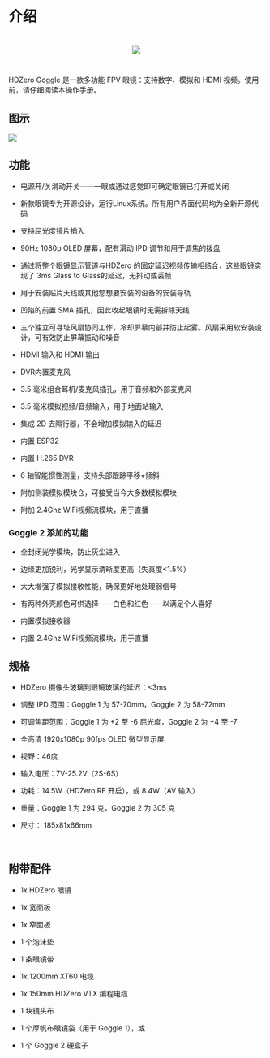# 介绍​

<div style="display: flex; align-items: center; justify-content: space-around; margin: 40px">
<img src="/gogglesmedia/image2.png">
</div>

HDZero Goggle 是一款多功能 FPV 眼镜：支持数字、模拟和 HDMI 视频。使用前，请仔细阅读本操作手册。

## 图示

<img src="/gogglesmedia/image5.png" id="image3">

## 功能

- 电源开/关滑动开关——一眼或通过感觉即可确定眼镜已打开或关闭

- 新款眼镜专为开源设计，运行Linux系统。所有用户界面代码均为全新开源代码

- 支持屈光度镜片插入

- 90Hz 1080p OLED 屏幕，配有滑动 IPD 调节和用于调焦的拨盘

- 通过将整个眼镜显示管道与HDZero 的固定延迟视频传输相结合，这些眼镜实现了 3ms Glass to Glass的延迟，无抖动或丢帧

- 用于安装贴片天线或其他您想要安装的设备的安装导轨

- 凹陷的前置 SMA 插孔，因此收起眼镜时无需拆除天线

- 三个独立可寻址风扇协同工作，冷却屏幕内部并防止起雾。风扇采用软安装设计，可有效防止屏幕振动和噪音

- HDMI 输入和 HDMI 输出

- DVR内置麦克风

- 3.5 毫米组合耳机/麦克风插孔，用于音频和外部麦克风

- 3.5 毫米模拟视频/音频输入，用于地面站输入

- 集成 2D 去隔行器，不会增加模拟输入的延迟

- 内置 ESP32

- 内置 H.265 DVR

- 6 轴智能惯性测量，支持头部跟踪平移+倾斜

- 附加侧装模拟模块仓，可接受当今大多数模拟模块

- 附加 2.4Ghz WiFi视频流模块，用于直播

### Goggle 2 添加的功能

- 全封闭光学模块，防止灰尘进入

- 边缘更加锐利，光学显示清晰度更高（失真度<1.5%）

- 大大增强了模拟接收性能，确保更好地处理弱信号

- 有两种外壳颜色可供选择——白色和红色——以满足个人喜好

- 内置模拟接收器

- 内置 2.4Ghz WiFi视频流模块，用于直播

## 规格

- HDZero 摄像头玻璃到眼镜玻璃的延迟：<3ms

- 调整 IPD 范围：Goggle 1 为 57-70mm，Goggle 2 为 58-72mm

- 可调焦距范围：Goggle 1 为 +2 至 -6 屈光度，Goggle 2 为 +4 至 -7

- 全高清 1920x1080p 90fps OLED 微型显示屏

- 视野：46度

- 输入电压：7V-25.2V（2S-6S）

- 功耗：14.5W（HDZero RF 开启），或 8.4W（AV 输入）

- 重量：Goggle 1 为 294 克，Goggle 2 为 305 克

- 尺寸： 185x81x66mm

&nbsp;

## 附带配件

- 1x HDZero 眼镜

- 1x 宽面板

- 1x 窄面板

- 1 个泡沫垫

- 1 条眼镜带

- 1x 1200mm XT60 电缆

- 1x 150mm HDZero VTX 编程电缆

- 1 块镜头布

- 1 个厚帆布眼镜袋（用于 Goggle 1），或

- 1 个 Goggle 2 硬盒子
